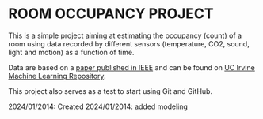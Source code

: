 
# ROOM OCCUPANCY PROJECT

This is a simple project aiming at estimating the occupancy (count) of a room using data recorded by different sensors (temperature, CO2, sound, light and motion) as a function of time.

Data are based on a [paper published in IEEE](https://ieeexplore.ieee.org/document/8644432) and can be found on [UC Irvine Machine Learning Repository](https://archive.ics.uci.edu/dataset/864/room+occupancy+estimation).

This project also serves as a test to start using Git and GitHub.

2024/01/2014: Created
2024/01/2014: added modeling 

